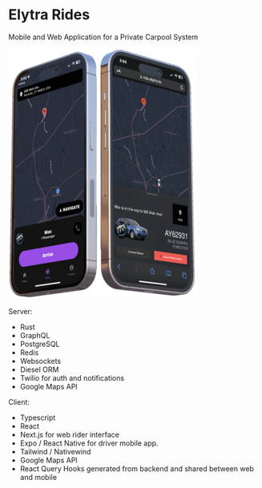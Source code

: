 # Elytra Rides

Mobile and Web Application for a Private Carpool System

<img height="500px" src="https://raw.githubusercontent.com/elytrarides/dotcom/refs/heads/main/landing.png" />

Server:
- Rust
- GraphQL
- PostgreSQL
- Redis
- Websockets
- Diesel ORM
- Twilio for auth and notifications
- Google Maps API

Client:
- Typescript
- React
- Next.js for web rider interface
- Expo / React Native for driver mobile app.
- Tailwind / Nativewind
- Google Maps API
- React Query Hooks generated from backend and shared between web and mobile

